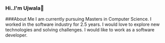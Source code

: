 ### Hi..I'm Ujwala👋

<!--
**uyerra12/uyerra12** is a ✨ _special_ ✨ repository because its `README.md` (this file) appears on your GitHub profile.

Here are some ideas to get you started:

- 🔭 I’m currently working on ...
- 🌱 I’m currently learning ...
- 👯 I’m looking to collaborate on ...
- 🤔 I’m looking for help with ...
- 💬 Ask me about ...
- 📫 How to reach me: ...
- 😄 Pronouns: ...
- ⚡ Fun fact: ...
-->
###About Me
I am currently pursuing Masters in Computer Science.
I worked in the software industry for 2.5 years. I would love to explore new technologies and solving challenges. I would like to work as a software developer.
